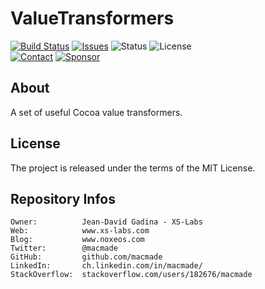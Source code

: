 ValueTransformers
=================

[![Build Status](https://img.shields.io/github/workflow/status/macmade/ValueTransformers/ci-mac?label=macOS&logo=apple)](https://github.com/macmade/ValueTransformers/actions/workflows/ci-mac.yaml)
[![Issues](http://img.shields.io/github/issues/macmade/ValueTransformers.svg?logo=github)](https://github.com/macmade/ValueTransformers/issues)
![Status](https://img.shields.io/badge/status-active-brightgreen.svg?logo=git)
![License](https://img.shields.io/badge/license-mit-brightgreen.svg?logo=open-source-initiative)  
[![Contact](https://img.shields.io/badge/follow-@macmade-blue.svg?logo=twitter&style=social)](https://twitter.com/macmade)
[![Sponsor](https://img.shields.io/badge/sponsor-macmade-pink.svg?logo=github-sponsors&style=social)](https://github.com/sponsors/macmade)

About
-----

A set of useful Cocoa value transformers.

License
-------

The project is released under the terms of the MIT License.

Repository Infos
----------------

    Owner:          Jean-David Gadina - XS-Labs
    Web:            www.xs-labs.com
    Blog:           www.noxeos.com
    Twitter:        @macmade
    GitHub:         github.com/macmade
    LinkedIn:       ch.linkedin.com/in/macmade/
    StackOverflow:  stackoverflow.com/users/182676/macmade

